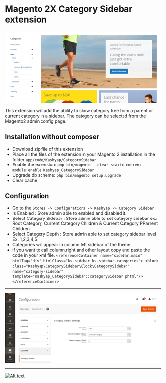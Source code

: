 # Magento 2X Category Sidebar extension
![Alt text](header.png?raw=true "Magento2 Category Sidebar")

This extension will add the ability to show category tree from a parent or current category in a sidebar. The category can be selected from the Magento2 admin config page.

## Installation without composer
* Download zip file of this extension
* Place all the files of the extension in your Magento 2 installation in the folder `app/code/Kashyap/CategorySidebar`
* Enable the extension: `php bin/magento --clear-static-content module:enable Kashyap_CategorySidebar`
* Upgrade db scheme: `php bin/magento setup:upgrade`
* Clear cache

## Configuration
* Go to the `Stores -> Configurations -> Kashyap -> Category Sidebar`
* Is Enabled : Store admin able to enabled and disabled it.
* Select Category Sidebar : Store admin able to set category sidebar ex.: Root Category, Current Category Children & Current Category PParrent Children
* Select Category Depth : Store admin able to set category sidebar level Ex. 1,2,3,4,5
* Categories will appear in column.left sidebar of the theme
* if you want to call column.right and other layout copy and paste the code in your xml file.
 `<referenceContainer name="sidebar.main" htmlTag="div" htmlClass="ks-sidebar ks-sidebar-categories">
            <block class="Kashyap\CategorySidebar\Block\CategorySidebar" name="category-sidebar" template="Kashyap_CategorySidebar::categorySidebar.phtml"/>
        </referenceContainer>`

---

![Alt text](Config.png?raw=true "Magento2 Category Sidebar Configuration")

---

[![Alt text](https://www.kashyapsoftware.com/pub/media/logo/stores/1/ks_logo.png "kashyapsoftware.com")](https://www.kashyapsoftware.com/)
